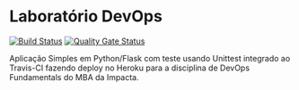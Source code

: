 # Laboratório DevOps

[![Build Status](https://app.travis-ci.com/herbertscruz/devopslab-8aso.svg?branch=main)](https://app.travis-ci.com/herbertscruz/devopslab-8aso)
[![Quality Gate Status](https://sonarcloud.io/api/project_badges/measure?project=herbertscruz_devopslab-8aso&metric=alert_status)](https://sonarcloud.io/summary/new_code?id=herbertscruz_devopslab-8aso)

Aplicação Simples em Python/Flask com teste usando Unittest integrado ao Travis-CI fazendo deploy no Heroku para a disciplina de DevOps Fundamentals do MBA da Impacta.
